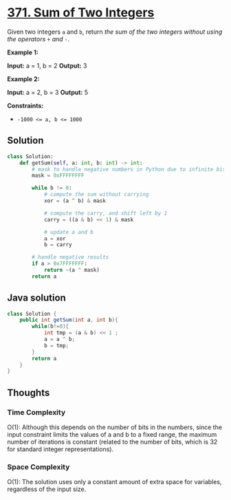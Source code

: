 # [371. Sum of Two Integers](https://leetcode.com/problems/sum-of-two-integers/)

Given two integers `a` and `b`, return *the sum of the two integers without using the operators* `+` *and* `-`.

**Example 1:**

**Input:** a = 1, b = 2
**Output:** 3

**Example 2:**

**Input:** a = 2, b = 3
**Output:** 5

**Constraints:**

- `-1000 <= a, b <= 1000`

## Solution

```python
class Solution:
    def getSum(self, a: int, b: int) -> int:
        # mask to handle negative numbers in Python due to infinite bit length
        mask = 0xFFFFFFFF

        while b != 0:
            # compute the sum without carrying
            xor = (a ^ b) & mask

            # compute the carry, and shift left by 1
            carry = ((a & b) << 1) & mask

            # update a and b
            a = xor
            b = carry

        # handle negative results
        if a > 0x7FFFFFFF:
            return ~(a ^ mask)
        return a

```

## Java solution

```java
class Solution {
    public int getSum(int a, int b){
        while(b!=0){
            int tmp = (a & b) << 1 ;
            a = a ^ b;
            b = tmp;
        }
        return a
    }
}

```

## Thoughts

### Time Complexity

O(1): Although this depends on the number of bits in the numbers, since the input constraint limits the values of a and b to a fixed range, the maximum number of iterations is constant (related to the number of bits, which is 32 for standard integer representations).

### Space Complexity

O(1): The solution uses only a constant amount of extra space for variables, regardless of the input size.
